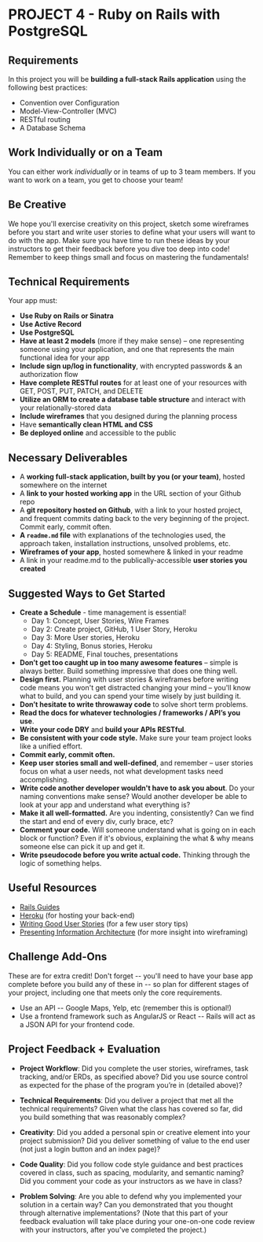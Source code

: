 # PROJECT 4 - Ruby on Rails with PostgreSQL

## Requirements

In this project you will be **building a full-stack Rails application** using the following best practices:

* Convention over Configuration
* Model-View-Controller (MVC)
* RESTful routing
* A Database Schema

## Work Individually or on a Team

You can either work _individually_ or in teams of up to 3 team members. If you want to work on a team, you get to choose your team!

## Be Creative

We hope you'll exercise creativity on this project, sketch some wireframes before you start and write user stories to define what your users will want to do with the app. Make sure you have time to run these ideas by your instructors to get their feedback before you dive too deep into code! Remember to keep things small and focus on mastering the fundamentals!

## Technical Requirements

Your app must:

- **Use Ruby on Rails or Sinatra**
- **Use Active Record**
- **Use PostgreSQL**
- **Have at least 2 models** (more if they make sense) – one representing someone using your application, and one that represents the main functional idea for your app
- **Include sign up/log in functionality**, with encrypted passwords & an authorization flow
- **Have complete RESTful routes** for at least one of your resources with GET, POST, PUT, PATCH, and DELETE
- **Utilize an ORM to create a database table structure** and interact with your relationally-stored data
- **Include wireframes** that you designed during the planning process
- Have **semantically clean HTML and CSS**
- **Be deployed online** and accessible to the public

## Necessary Deliverables

- A **working full-stack application, built by you (or your team)**, hosted somewhere on the internet
- A **link to your hosted working app** in the URL section of your Github repo
- A **git repository hosted on Github**, with a link to your hosted project, and frequent commits dating back to the very beginning of the project. Commit early, commit often.
- **A `readme.md` file** with explanations of the technologies used, the approach taken, installation instructions, unsolved problems, etc.
- **Wireframes of your app**, hosted somewhere & linked in your readme
- A link in your readme.md to the publically-accessible **user stories you created**

## Suggested Ways to Get Started

* **Create a Schedule** - time management is essential!
  - Day 1: Concept, User Stories, Wire Frames
  - Day 2: Create project, GitHub, 1 User Story, Heroku
  - Day 3: More User stories, Heroku
  - Day 4: Styling, Bonus stories, Heroku
  - Day 5: README, Final touches, presentations
* **Don’t get too caught up in too many awesome features** – simple is always better. Build something impressive that does one thing well.
* **Design first.** Planning with user stories & wireframes before writing code means you won't get distracted changing your mind – you'll know what to build, and you can spend your time wisely by just building it.
* **Don’t hesitate to write throwaway code** to solve short term problems.
* **Read the docs for whatever technologies / frameworks / API’s you use**.
* **Write your code DRY** and **build your APIs RESTful**.
* **Be consistent with your code style.** Make sure your team project looks like a unified effort.
* **Commit early, commit often.**
* **Keep user stories small and well-defined**, and remember – user stories focus on what a user needs, not what development tasks need accomplishing.
* **Write code another developer wouldn't have to ask you about**. Do your naming conventions make sense? Would another developer be able to look at your app and understand what everything is?
* **Make it all well-formatted.** Are you indenting, consistently? Can we find the start and end of every div, curly brace, etc?
* **Comment your code.** Will someone understand what is going on in each block or function? Even if it's obvious, explaining the what & why means someone else can pick it up and get it.
* **Write pseudocode before you write actual code.** Thinking through the logic of something helps.

## Useful Resources
* [Rails Guides](http://guides.rubyonrails.org/)
* [Heroku](https://www.heroku.com/) (for hosting your back-end)
* [Writing Good User Stories](http://www.mariaemerson.com/user-stories/) (for a few user story tips)
* [Presenting Information Architecture](http://webstyleguide.com/wsg3/3-information-architecture/4-presenting-information.html) (for more insight into wireframing)

## Challenge Add-Ons

These are for extra credit! Don't forget -- you'll need to have your base app complete before you build any of these in -- so plan for different stages of your project, including one that meets only the core requirements.

* Use an API -- Google Maps, Yelp, etc (remember this is optional!)
* Use a frontend framework such as AngularJS or React -- Rails will act as a JSON API for your frontend code.

## Project Feedback + Evaluation
- **Project Workflow**: Did you complete the user stories, wireframes, task tracking, and/or ERDs, as specified above? Did you use source control as expected for the phase of the program you’re in (detailed above)?

- **Technical Requirements**: Did you deliver a project that met all the technical requirements? Given what the class has covered so far, did you build something that was reasonably complex?

- **Creativity**: Did you added a personal spin or creative element into your project submission? Did you deliver something of value to the end user (not just a login button and an index page)?

- **Code Quality**: Did you follow code style guidance and best practices covered in class, such as spacing, modularity, and semantic naming? Did you comment your code as your instructors as we have in class?

- **Problem Solving**: Are you able to defend why you implemented your solution in a certain way? Can you demonstrated that you thought through alternative implementations? (Note that this part of your feedback evaluation will take place during your one-on-one code review with your instructors, after you've completed the project.)
